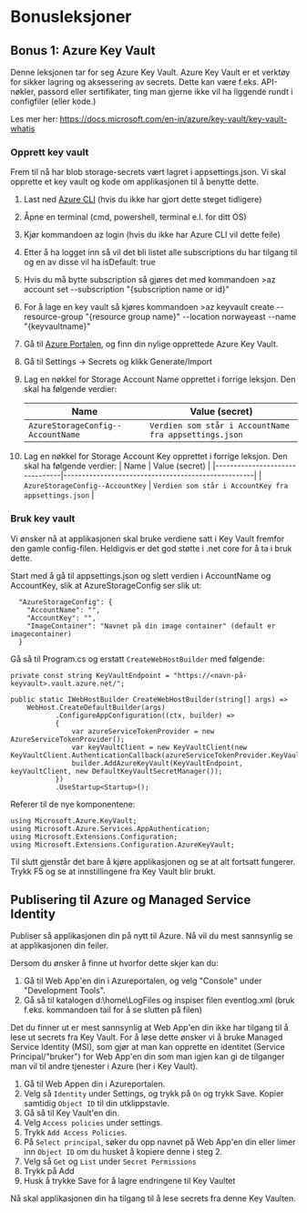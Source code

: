 # Bonusleksjoner

## Bonus 1: Azure Key Vault

Denne leksjonen tar for seg Azure Key Vault. Azure Key Vault er et verktøy for sikker lagring og aksessering av secrets. Dette kan være f.eks. API-nøkler, passord eller sertifikater, ting man gjerne ikke vil ha liggende rundt i configfiler (eller kode.)

Les mer her: https://docs.microsoft.com/en-in/azure/key-vault/key-vault-whatis

### Opprett key vault

Frem til nå har blob storage-secrets vært lagret i appsettings.json. Vi skal opprette et key vault og kode om applikasjonen til å benytte dette.

1. Last ned <a href="https://docs.microsoft.com/en-us/cli/azure/install-azure-cli">Azure CLI</a> (hvis du ikke har gjort dette steget tidligere)
2. Åpne en terminal (cmd, powershell, terminal e.l. for ditt OS)
3. Kjør kommandoen az login (hvis du ikke har Azure CLI vil dette feile)
4. Etter å ha logget inn så vil det bli listet alle subscriptions du har tilgang til og en av disse vil ha isDefault: true
5. Hvis du må bytte subscription så gjøres det med kommandoen >az account set --subscription "{subscription name or id}"
6. For å lage en key vault så kjøres kommandoen >az keyvault create --resource-group "{resource group name}" --location norwayeast --name "{keyvaultname}"
7. Gå til <a href="https://portal.azure.com/">Azure Portalen</a>, og finn din nylige opprettede Azure Key Vault.
8. Gå til Settings -> Secrets og klikk Generate/Import
9. Lag en nøkkel for Storage Account Name opprettet i forrige leksjon. Den skal ha følgende verdier:

    | Name | Value (secret) |
    |---------------------------------|-----------------------------------------------------|
    | `AzureStorageConfig--AccountName` | `Verdien som står i AccountName fra appsettings.json` |
    
10.  Lag en nøkkel for Storage Account Key opprettet i forrige leksjon. Den skal ha følgende verdier:
    | Name | Value (secret) |
    |--------------------------------|----------------------------------------------------|
    | `AzureStorageConfig--AccountKey` | `Verdien som står i AccountKey fra appsettings.json` |


### Bruk key vault

Vi ønsker nå at applikasjonen skal bruke verdiene satt i Key Vault fremfor den gamle config-filen. Heldigvis er det god støtte i .net core for å ta i bruk dette.

Start med å gå til appsettings.json og slett verdien i AccountName og AccountKey, slik at AzureStorageConfig ser slik ut: 
```
  "AzureStorageConfig": {
    "AccountName": "",
    "AccountKey": "",
    "ImageContainer": "Navnet på din image container" (default er imagecontainer)
  }
```

Gå så til Program.cs og erstatt `CreateWebHostBuilder` med følgende:

```
private const string KeyVaultEndpoint = "https://<navn-på-keyvault>.vault.azure.net/";

public static IWebHostBuilder CreateWebHostBuilder(string[] args) =>
    WebHost.CreateDefaultBuilder(args)
           .ConfigureAppConfiguration((ctx, builder) =>
           {
               var azureServiceTokenProvider = new AzureServiceTokenProvider();
               var keyVaultClient = new KeyVaultClient(new KeyVaultClient.AuthenticationCallback(azureServiceTokenProvider.KeyVaultTokenCallback));
               builder.AddAzureKeyVault(KeyVaultEndpoint, keyVaultClient, new DefaultKeyVaultSecretManager());
           })
           .UseStartup<Startup>();
```

Referer til de nye komponentene:

```
using Microsoft.Azure.KeyVault;
using Microsoft.Azure.Services.AppAuthentication;
using Microsoft.Extensions.Configuration;
using Microsoft.Extensions.Configuration.AzureKeyVault;
```

Til slutt gjenstår det bare å kjøre applikasjonen og se at alt fortsatt fungerer. Trykk F5 og se at innstillingene fra Key Vault blir brukt.


## Publisering til Azure og Managed Service Identity 

Publiser så applikasjonen din på nytt til Azure. Nå vil du mest sannsynlig se at applikasjonen din feiler.

Dersom du ønsker å finne ut hvorfor dette skjer kan du:

1. Gå til Web App'en din i Azureportalen, og velg "Console" under "Development Tools".
2. Gå så til katalogen d:\home\LogFiles og inspiser filen eventlog.xml (bruk f.eks. kommandoen tail for å se slutten på filen)

Det du finner ut er mest sannsynlig at Web App'en din ikke har tilgang til å lese ut secrets fra Key Vault. For å løse dette ønsker
vi å bruke Managed Service Identity (MSI), som gjør at man kan opprette en identitet (Service Principal/"bruker") for Web App'en din som man igjen kan gi de tilganger man vil til andre tjenester i Azure (her i Key Vault).

1. Gå til Web Appen din i Azureportalen.
2. Velg så `Identity` under Settings, og trykk på `On` og trykk Save. Kopier samtidig `Object ID` til din utklippstavle.
3. Gå så til Key Vault'en din.
4. Velg `Access policies` under settings.
5. Trykk `Add Access Policies`.
6. På `Select principal`, søker du opp navnet på Web App'en din eller limer inn `Object ID` om du husket å kopiere denne i steg 2.
7. Velg så `Get` og `List` under `Secret Permissions`
8. Trykk på Add
9. Husk å trykke Save for å lagre endringene til Key Vaultet

Nå skal applikasjonen din ha tilgang til å lese secrets fra denne Key Vaulten.
